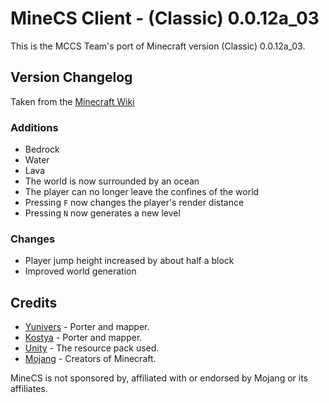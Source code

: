 # MineCS Client - (Classic) 0.0.12a_03

This is the MCCS Team's port of Minecraft version (Classic) 0.0.12a_03.

## Version Changelog

Taken from the [Minecraft Wiki](https://minecraft.wiki/w/Java_Edition_Classic_0.0.12a_03)

### Additions

+ Bedrock
+ Water
+ Lava
+ The world is now surrounded by an ocean
+ The player can no longer leave the confines of the world
+ Pressing `F` now changes the player's render distance
+ Pressing `N` now generates a new level

### Changes

+ Player jump height increased by about half a block
+ Improved world generation

## Credits

- [Yunivers](https://www.github.com/aityunivers) - Porter and mapper.
- [Kostya](https://www.github.com/1987kostya) - Porter and mapper.
- [Unity](https://github.com/Unity-Resource-Pack/Unity) - The resource pack used.
- [Mojang](https://www.minecraft.net/) - Creators of Minecraft.

MineCS is not sponsored by, affiliated with or endorsed by Mojang or its affiliates.
